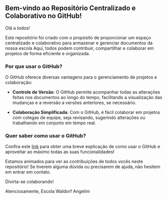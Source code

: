 ## Bem-vindo ao Repositório Centralizado e Colaborativo no GitHub!

Olá a todos!

Este repositório foi criado com o propósito de proporcionar um espaço centralizado e colaborativo para armazenar e gerenciar documentos da nossa escola
Aqui, todos podem contribuir, compartilhar e colaborar em projetos de forma eficiente e organizada.

### Por que usar o GitHub?

O GitHub oferece diversas vantagens para o gerenciamento de projetos e colaboração:

- **Controle de Versão**: O GitHub permite acompanhar todas as alterações feitas nos documentos ao longo do tempo, facilitando a visualização das mudanças e a reversão a versões anteriores, se necessário.

- **Colaboração Simplificada**: Com o GitHub, é fácil colaborar em projetos com colegas de equipe, seja revisando, sugerindo alterações ou trabalhando em conjunto em tempo real.

### Quer saber como usar o GitHub?

Confira este [link](https://docs.github.com/pt) para obter uma breve explicação de como usar o GitHub e aproveitar ao máximo todas as suas funcionalidades!

Estamos animados para ver as contribuições de todos vocês neste repositório! Se tiverem alguma dúvida ou precisarem de ajuda, não hesitem em entrar em contato.

Divirta-se colaborando!

Atenciosamente,
Escola Waldorf Angelim
